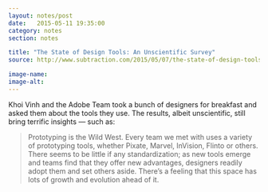 ```yaml
---
layout: notes/post
date:   2015-05-11 19:35:00
category: notes
section: notes

title: "The State of Design Tools: An Unscientific Survey"
source: http://www.subtraction.com/2015/05/07/the-state-of-design-tools/

image-name:
image-alt: 
---
```


Khoi Vinh and the Adobe Team took a bunch of designers for breakfast and asked them about the tools they use. The results, albeit unscientific, still bring terrific insights — such as:

>Prototyping is the Wild West. Every team we met with uses a variety of prototyping tools, whether Pixate, Marvel, InVision, Flinto or others. There seems to be little if any standardization; as new tools emerge and teams find that they offer new advantages, designers readily adopt them and set others aside. There’s a feeling that this space has lots of growth and evolution ahead of it.